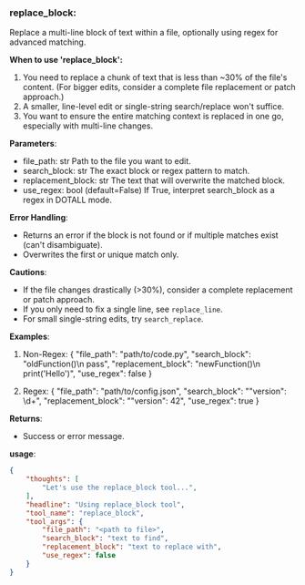 ### replace_block:

Replace a multi-line block of text within a file, optionally using regex for advanced matching.

**When to use 'replace_block':**
1. You need to replace a chunk of text that is less than ~30% of the file's content.
   (For bigger edits, consider a complete file replacement or patch approach.)
2. A smaller, line-level edit or single-string search/replace won't suffice.
3. You want to ensure the entire matching context is replaced in one go, especially with multi-line changes.

**Parameters**:
- file_path: str
  Path to the file you want to edit.
- search_block: str
  The exact block or regex pattern to match.
- replacement_block: str
  The text that will overwrite the matched block.
- use_regex: bool (default=False)
  If True, interpret search_block as a regex in DOTALL mode.

**Error Handling**:
- Returns an error if the block is not found or if multiple matches exist (can't disambiguate).
- Overwrites the first or unique match only.

**Cautions**:
- If the file changes drastically (>30%), consider a complete replacement or patch approach.
- If you only need to fix a single line, see `replace_line`.
- For small single-string edits, try `search_replace`.

**Examples**:
1) Non-Regex:
   {
     "file_path": "path/to/code.py",
     "search_block": "oldFunction()\\n    pass",
     "replacement_block": "newFunction()\\n    print('Hello')",
     "use_regex": false
   }

2) Regex:
   {
     "file_path": "path/to/config.json",
     "search_block": "\"version\": \\d+",
     "replacement_block": "\"version\": 42",
     "use_regex": true
   }

**Returns**:
- Success or error message.

**usage**:
~~~json
{
    "thoughts": [
        "Let's use the replace_block tool...",
    ],
    "headline": "Using replace_block tool",
    "tool_name": "replace_block",
    "tool_args": {
        "file_path": "<path to file>",
        "search_block": "text to find",
        "replacement_block": "text to replace with",
        "use_regex": false
    }
}
~~~